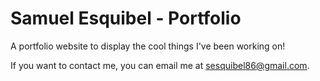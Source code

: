 # Samuel Esquibel - Portfolio
A portfolio website to display the cool things I've been working on!

If you want to contact me, you can email me at sesquibel86@gmail.com.
